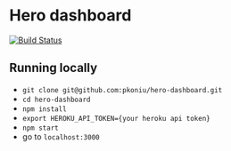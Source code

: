 # Hero dashboard
[![Build Status](https://travis-ci.org/pkoniu/hero-dashboard.svg?branch=master)](https://travis-ci.org/pkoniu/hero-dashboard)

## Running locally

- `git clone git@github.com:pkoniu/hero-dashboard.git`
- `cd hero-dashboard`
- `npm install`
- `export HEROKU_API_TOKEN={your heroku api token}`
- `npm start`
- go to `localhost:3000`